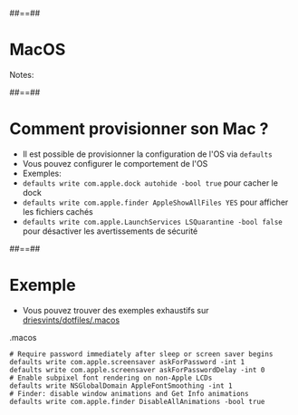 ##==##
<!-- .slide: class="transition bg-green" -->
# MacOS

Notes:

##==##
<!-- .slide: -->
# Comment provisionner son Mac ?

- Il est possible de provisionner la configuration de l'OS via `defaults`
- Vous pouvez configurer le comportement de l'OS
- Exemples: 
- `defaults write com.apple.dock autohide -bool true` pour cacher le dock
- `defaults write com.apple.finder AppleShowAllFiles YES` pour afficher les fichiers cachés
- `defaults write com.apple.LaunchServices LSQuarantine -bool false` pour désactiver les avertissements de sécurité

##==##
<!-- .slide: -->
# Exemple

- Vous pouvez trouver des exemples exhaustifs sur [driesvints/dotfiles/.macos](https://github.com/driesvints/dotfiles/blob/main/.macos)

.macos
```shell
# Require password immediately after sleep or screen saver begins
defaults write com.apple.screensaver askForPassword -int 1
defaults write com.apple.screensaver askForPasswordDelay -int 0
# Enable subpixel font rendering on non-Apple LCDs
defaults write NSGlobalDomain AppleFontSmoothing -int 1
# Finder: disable window animations and Get Info animations
defaults write com.apple.finder DisableAllAnimations -bool true
```

